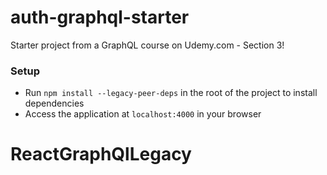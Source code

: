 # auth-graphql-starter

Starter project from a GraphQL course on Udemy.com - Section 3!

### Setup

- Run `npm install --legacy-peer-deps` in the root of the project to install dependencies
- Access the application at `localhost:4000` in your browser
# ReactGraphQlLegacy
